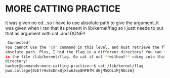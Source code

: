 # MORE CATTING PRACTICE
it was given no cd...so i have to use absolute path to give the argument..it was given when i ran that its present in lib/kernel/flag
so i justt neede to put that as argument with cat..and DONE!!
``` bash
 Connected!
You cannot use the 'cd' command in this level, and must retrieve the flag by
absolute path. Plus, I hid the flag in a different directory! You can find it
in the file /lib/kernel/flag. Go cat it out **without** cding into that
directory!
hacker@commands~more-catting-practice:~$ cat /lib/kernel/flag
pwn.college{0zE7rHx8xDnxBjXsw63epQHPBfM.dBjM5QDL1MjN0czW}

```
